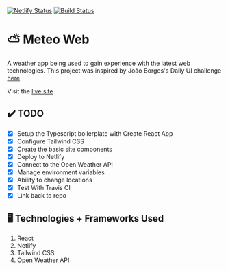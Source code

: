 [![Netlify Status](https://api.netlify.com/api/v1/badges/129e2369-c652-4ee2-bc66-eca1e39ce598/deploy-status)](https://app.netlify.com/sites/meteo-forecast/deploys)
[![Build Status](https://travis-ci.com/ShaneRich5/meteo-web.svg?branch=main)](https://travis-ci.com/ShaneRich5/meteo-web)

# ⛅ Meteo Web

A weather app being used to gain experience with the latest web technologies. This project was inspired by João Borges's Daily UI challenge [here](https://dribbble.com/shots/10814136-Daily-UI-Challenge-037-Weather)

Visit the [live site](https://meteo-forecast.netlify.app/)

## ✔️ TODO

- [x] Setup the Typescript boilerplate with Create React App
- [x] Configure Tailwind CSS
- [x] Create the basic site components
- [x] Deploy to Netlify
- [x] Connect to the Open Weather API
- [x] Manage environment variables
- [x] Ability to change locations
- [x] Test With Travis CI
- [x] Link back to repo

## 🖥️ Technologies + Frameworks Used
1. React
2. Netlify
3. Tailwind CSS
4. Open Weather API